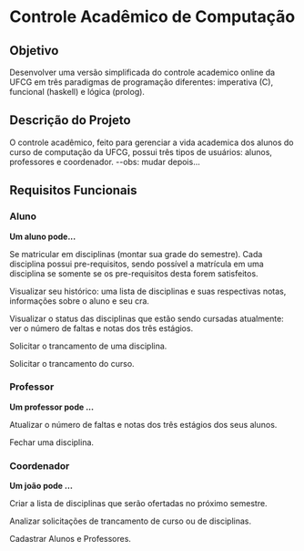 # Controle Acadêmico de Computação


## Objetivo

Desenvolver uma versão simplificada do controle academico online da UFCG em três paradigmas de programação diferentes: imperativa (C), funcional (haskell) e lógica (prolog).

## Descrição do Projeto

O controle acadêmico, feito para gerenciar a vida academica dos alunos do curso de computação da UFCG,  possui três tipos de usuários: alunos, professores e coordenador. --obs: mudar depois...


## Requisitos Funcionais

### Aluno

**Um aluno pode...**

Se matricular em disciplinas (montar sua grade do semestre). Cada disciplina possui pre-requisitos, sendo possível a matrícula em uma disciplina se somente se os pre-requisitos desta forem satisfeitos.

Visualizar seu histórico: uma lista de disciplinas e suas respectivas notas, informações sobre o aluno e seu cra. 

Visualizar o status das disciplinas que estão sendo cursadas atualmente: ver o número de faltas e notas dos três estágios.

Solicitar o trancamento de uma disciplina.

Solicitar o trancamento do curso.



### Professor

**Um professor pode ...**


Atualizar  o número de faltas e notas dos três estágios dos seus alunos.

Fechar uma disciplina.


### Coordenador

**Um joão pode ...**

Criar a lista de disciplinas que serão ofertadas no próximo semestre.

Analizar solicitações de trancamento de curso ou de disciplinas.

Cadastrar Alunos e Professores.
